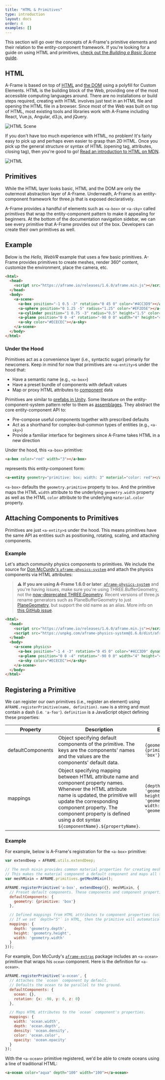 ```yaml
---
title: "HTML & Primitives"
type: introduction
layout: docs
order: 4
examples: []
---
```


[component]: ../core/component.md
[entity]: ../core/entity.md

[dom]: https://developer.mozilla.org/docs/Web/API/Document_Object_Model
[html]: https://developer.mozilla.org/docs/Learn/HTML/Introduction_to_HTML/Getting_started

This section will go over the concepts of A-Frame's primitive elements and
their relation to the entity-component framework. If you're looking for a guide
on using HTML and primitives, [check out the *Building a Basic Scene*
guide](../guides/building-a-basic-scene.md).

<!--toc-->

## HTML

A-Frame is based on top of [HTML][html] and [the DOM][dom] using a polyfill for
Custom Elements. HTML is the building block of the Web, providing one of the
most accessible computing languages around. There are no installations or build
steps required, creating with HTML involves just text in an HTML file and
opening the HTML file in a browser. Since most of the Web was built on top of
HTML, most existing tools and libraries work with A-Frame including React,
Vue.js, Angular, d3.js, and jQuery.

![HTML Scene](https://user-images.githubusercontent.com/674727/52090525-79b04d80-2566-11e9-993f-7a8b19ca25b1.png)

If you don't have too much experience with HTML, no problem! It's fairly easy
to pick up and perhaps even easier to grasp than 2D HTML. Once you pick up the
general structure or syntax of HTML (opening tag, attributes, closing tag),
then you're good to go! [Read an introduction to HTML on MDN][html].

![HTML](https://user-images.githubusercontent.com/6694476/27047689-94689672-4fc6-11e7-9cf5-828a508c6522.jpg)

## Primitives

While the HTML layer looks basic, HTML and the DOM are only the outermost
abstraction layer of A-Frame. Underneath, A-Frame is an entity-component
framework for three.js that is exposed declaratively.

A-Frame provides a handful of elements such as `<a-box>` or `<a-sky>` called
*primitives* that wrap the entity-component pattern to make it appealing for
beginners. At the bottom of the documentation navigation sidebar, we can see
every primitive that A-Frame provides out of the box. Developers can create
their own primitives as well.

## Example

Below is the *Hello, WebVR* example that uses a few basic primitives. A-Frame
provides primitives to create meshes, render 360&deg; content, customize the
environment, place the camera, etc.

```html
<html>
  <head>
    <script src="https://aframe.io/releases/1.6.0/aframe.min.js"></script>
  </head>
  <body>
    <a-scene>
      <a-box position="-1 0.5 -3" rotation="0 45 0" color="#4CC3D9"></a-box>
      <a-sphere position="0 1.25 -5" radius="1.25" color="#EF2D5E"></a-sphere>
      <a-cylinder position="1 0.75 -3" radius="0.5" height="1.5" color="#FFC65D"></a-cylinder>
      <a-plane position="0 0 -4" rotation="-90 0 0" width="4" height="4" color="#7BC8A4"></a-plane>
      <a-sky color="#ECECEC"></a-sky>
    </a-scene>
  </body>
</html>
```

### Under the Hood

Primitives act as a convenience layer (i.e., syntactic sugar) primarily for
newcomers. Keep in mind for now that primitives are `<a-entity>`s under the
hood that:

- Have a semantic name (e.g., `<a-box>`)
- Have a preset bundle of components with default values
- Map or proxy HTML attributes to [component][component] data

[assemblage]: http://vasir.net/blog/game-development/how-to-build-entity-component-system-in-javascript
[prefab]: http://docs.unity3d.com/Manual/Prefabs.html

Primitives are similar to [prefabs in Unity][prefab]. Some literature on the
entity-component-system pattern refer to them as [assemblages][assemblage].
They abstract the core entity-component API to:

- Pre-compose useful components together with prescribed defaults
- Act as a shorthand for complex-but-common types of entities (e.g., `<a-sky>`)
- Provide a familiar interface for beginners since A-Frame takes HTML in a new direction

Under the hood, this `<a-box>` primitive:

```html
<a-box color="red" width="3"></a-box>
```

represents this entity-component form:

```html
<a-entity geometry="primitive: box; width: 3" material="color: red"></a-entity>
```

`<a-box>` defaults the `geometry.primitive` property to `box`. And the
primitive maps the HTML `width` attribute to the underlying `geometry.width`
property as well as the HTML `color` attribute to the underlying
`material.color` property.

## Attaching Components to Primitives

[animations]: ../core/animations.md
[mixins]: ../core/mixins.md

Primitives are just `<a-entity>`s under the hood. This means primitives have
the same API as entities such as positioning, rotating, scaling, and attaching
components.

### Example

Let's attach community physics components to primitives. We include the source
for [Don McCurdy's
`aframe-physics-system`](https://github.com/n5ro/aframe-physics-system) and attach
the physics components via HTML attributes:

> :warning: **If you are using A-Frame 1.6.0 or later**: [`aframe-physics-system`](https://github.com/donmccurdy/aframe-physics-system)
> and you're having issues, make sure you're using THREE.BufferGeometry, not  the
> [now-deprecated THREE.Geometry](https://discourse.threejs.org/t/three-geometry-will-be-removed-from-core-with-r125/22401).
> Recent versions of three.js rename generators such as PlaneBufferGeometry to just [PlaneGeometry](https://threejs.org/docs/#api/en/geometries/PlaneGeometry),
> but support the old name as an alias. More info on [this GitHub issue](https://github.com/n5ro/aframe-physics-system/issues/187).

```html
<html>
  <head>
    <script src="https://aframe.io/releases/1.6.0/aframe.min.js"></script>
    <script src="https://unpkg.com/aframe-physics-system@1.6.0/dist/aframe-physics-system.min.js"></script>
  </head>
  <body>
    <a-scene physics>
      <a-box position="-1 4 -3" rotation="0 45 0" color="#4CC3D9" dynamic-body></a-box>
      <a-plane position="0 0 -4" rotation="-90 0 0" width="4" height="4" color="#7BC8A4" static-body></a-plane>
      <a-sky color="#ECECEC"></a-sky>
    </a-scene>
  </body>
</html>
```

## Registering a Primitive

We can register our own primitives (i.e., register an element) using
`AFRAME.registerPrimitive(name, definition)`. `name` is a string and must contain a dash (i.e. `'a-foo'`). `definition` is a JavaScript
object defining these properties:

| Property          | Description                                                                                                                                                                                                                                                                               | Example                          |
|-------------------|-------------------------------------------------------------------------------------------------------------------------------------------------------------------------------------------------------------------------------------------------------------------------------------------|----------------------------------|
| defaultComponents | Object specifying default components of the primitive. The keys are the components' names and the values are the components' default data.                                                                                                                                                | `{geometry: {primitive: 'box'}}`
| mappings          | Object specifying mapping between HTML attribute name and component property names. Whenever the HTML attribute name is updated, the primitive will update the corresponding component property. The component property is defined using a dot syntax `${componentName}.${propertyName}`. | `{depth: 'geometry.depth', height: 'geometry.height', width: 'geometry.width'}`

### Example

For example, below is A-Frame's registration for the `<a-box>` primitive:

```js
var extendDeep = AFRAME.utils.extendDeep;

// The mesh mixin provides common material properties for creating mesh-based primitives.
// This makes the material component a default component and maps all the base material properties.
var meshMixin = AFRAME.primitives.getMeshMixin();

AFRAME.registerPrimitive('a-box', extendDeep({}, meshMixin, {
  // Preset default components. These components and component properties will be attached to the entity out-of-the-box.
  defaultComponents: {
    geometry: {primitive: 'box'}
  },

  // Defined mappings from HTML attributes to component properties (using dots as delimiters).
  // If we set `depth="5"` in HTML, then the primitive will automatically set `geometry="depth: 5"`.
  mappings: {
    depth: 'geometry.depth',
    height: 'geometry.height',
    width: 'geometry.width'
  }
}));
```

[aframe-extras]: https://github.com/donmccurdy/aframe-extras

For example, Don McCurdy's [`aframe-extras`][aframe-extras] package includes an
`<a-ocean>` primitive that wraps his `ocean` component. Here is the definition
for `<a-ocean>`.

```js
AFRAME.registerPrimitive('a-ocean', {
  // Attaches the `ocean` component by default.
  // Defaults the ocean to be parallel to the ground.
  defaultComponents: {
    ocean: {},
    rotation: {x: -90, y: 0, z: 0}
  },

  // Maps HTML attributes to the `ocean` component's properties.
  mappings: {
    width: 'ocean.width',
    depth: 'ocean.depth',
    density: 'ocean.density',
    color: 'ocean.color',
    opacity: 'ocean.opacity'
  }
});
```

With the `<a-ocean>` primitive registered, we'd be able to create oceans using
a line of traditional HTML:

```html
<a-ocean color="aqua" depth="100" width="100"></a-ocean>
```
